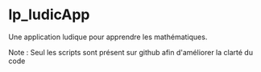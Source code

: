 # lp_ludicApp
Une application ludique pour apprendre les mathématiques.

Note : Seul les scripts sont présent sur github afin d'améliorer la clarté du code

